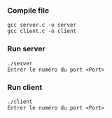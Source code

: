### Compile file 
	gcc server.c -o server
	gcc client.c -o client 

### Run server 
	./server 
	Entrer le numéro du port <Port>

### Run client 
	./client 
	Entrer le numéro du port <Port>
